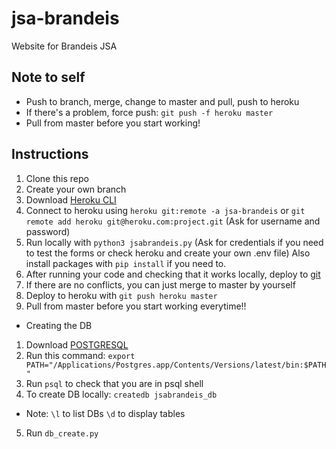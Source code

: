 # jsa-brandeis
Website for Brandeis JSA

## Note to self
* Push to branch, merge, change to master and pull, push to heroku <br />
* If there's a problem, force push: `git push -f heroku master`<br />
* Pull from master before you start working!

## Instructions
1. Clone this repo
2. Create your own branch
3. Download [Heroku CLI](https://devcenter.heroku.com/articles/heroku-cli#download-and-install)
4. Connect to heroku using `heroku git:remote -a jsa-brandeis` or `git remote add heroku git@heroku.com:project.git` (Ask for username and password)
5. Run locally with `python3 jsabrandeis.py` (Ask for credentials if you need to test the forms or check heroku and create your own .env file) Also install packages with `pip install` if you need to.
6. After running your code and checking that it works locally, deploy to [git](https://git-scm.com/docs)
7. If there are no conflicts, you can just merge to master by yourself
8. Deploy to heroku with `git push heroku master`
9. Pull from master before you start working everytime!! <br />
* Creating the DB
1. Download [POSTGRESQL](https://www.postgresql.org/)
2. Run this command: `export PATH="/Applications/Postgres.app/Contents/Versions/latest/bin:$PATH"`
3. Run `psql` to check that you are in psql shell
4. To create DB locally: `createdb jsabrandeis_db`
- Note: `\l` to list DBs `\d` to display tables
5. Run `db_create.py`
